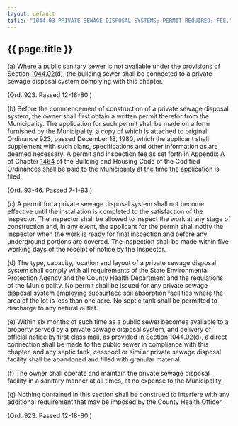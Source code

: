 ---
layout: default 
title: "1044.03 PRIVATE SEWAGE DISPOSAL SYSTEMS; PERMIT REQUIRED; FEE."---

{{ page.title }}
----------------

​(a) Where a public sanitary sewer is not available under the provisions
of Section [1044.02](443da656.html)(d), the building sewer shall be
connected to a private sewage disposal system complying with this
chapter.

(Ord. 923. Passed 12-18-80.)

​(b) Before the commencement of construction of a private sewage
disposal system, the owner shall first obtain a written permit therefor
from the Municipality. The application for such permit shall be made on
a form furnished by the Municipality, a copy of which is attached to
original Ordinance 923, passed December 18, 1980, which the applicant
shall supplement with such plans, specifications and other information
as are deemed necessary. A permit and inspection fee as set forth in
Appendix A of Chapter [1464](58d37b9c.html) of the Building and Housing
Code of the Codified Ordinances shall be paid to the Municipality at the
time the application is filed.

(Ord. 93-46. Passed 7-1-93.)

​(c) A permit for a private sewage disposal system shall not become
effective until the installation is completed to the satisfaction of the
Inspector. The Inspector shall be allowed to inspect the work at any
stage of construction and, in any event, the applicant for the permit
shall notify the Inspector when the work is ready for final inspection
and before any underground portions are covered. The inspection shall be
made within five working days of the receipt of notice by the Inspector.

​(d) The type, capacity, location and layout of a private sewage
disposal system shall comply with all requirements of the State
Environmental Protection Agency and the County Health Department and the
regulations of the Municipality. No permit shall be issued for any
private sewage disposal system employing subsurface soil absorption
facilities where the area of the lot is less than one acre. No septic
tank shall be permitted to discharge to any natural outlet.

​(e) Within six months of such time as a public sewer becomes available
to a property served by a private sewage disposal system, and delivery
of official notice by first class mail, as provided in Section
[1044.02](443da656.html)(d), a direct connection shall be made to the
public sewer in compliance with this chapter, and any septic tank,
cesspool or similar private sewage disposal facility shall be abandoned
and filled with granular material.

​(f) The owner shall operate and maintain the private sewage disposal
facility in a sanitary manner at all times, at no expense to the
Municipality.

​(g) Nothing contained in this section shall be construed to interfere
with any additional requirement that may be imposed by the County Health
Officer.

(Ord. 923. Passed 12-18-80.)
